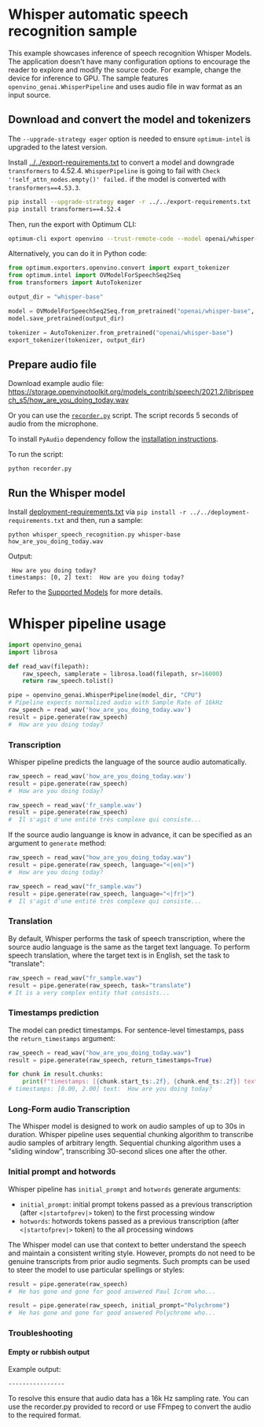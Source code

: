 # Whisper automatic speech recognition sample

This example showcases inference of speech recognition Whisper Models. The application doesn't have many configuration options to encourage the reader to explore and modify the source code. For example, change the device for inference to GPU. The sample features `openvino_genai.WhisperPipeline` and uses audio file in wav format as an input source.

## Download and convert the model and tokenizers

The `--upgrade-strategy eager` option is needed to ensure `optimum-intel` is upgraded to the latest version.

Install [../../export-requirements.txt](../../export-requirements.txt) to convert a model and downgrade `transformers` to 4.52.4. `WhisperPipeline` is going to fail with `Check '!self_attn_nodes.empty()' failed.` if the model is converted with `transformers==4.53.3`.

```sh
pip install --upgrade-strategy eager -r ../../export-requirements.txt
pip install transformers==4.52.4
```

Then, run the export with Optimum CLI:

```sh
optimum-cli export openvino --trust-remote-code --model openai/whisper-base whisper-base
```

Alternatively, you can do it in Python code:

```python
from optimum.exporters.openvino.convert import export_tokenizer
from optimum.intel import OVModelForSpeechSeq2Seq
from transformers import AutoTokenizer

output_dir = "whisper-base"

model = OVModelForSpeechSeq2Seq.from_pretrained("openai/whisper-base", export=True, trust_remote_code=True)
model.save_pretrained(output_dir)

tokenizer = AutoTokenizer.from_pretrained("openai/whisper-base")
export_tokenizer(tokenizer, output_dir)
```

## Prepare audio file

Download example audio file: https://storage.openvinotoolkit.org/models_contrib/speech/2021.2/librispeech_s5/how_are_you_doing_today.wav

Or you can use the [`recorder.py`](recorder.py) script. The script records 5 seconds of audio from the microphone. 

To install `PyAudio` dependency follow the [installation instructions](https://pypi.org/project/PyAudio/).

To run the script:
```
python recorder.py
```

## Run the Whisper model

Install [deployment-requirements.txt](../../deployment-requirements.txt) via `pip install -r ../../deployment-requirements.txt` and then, run a sample:

`python whisper_speech_recognition.py whisper-base how_are_you_doing_today.wav`

Output:
```
 How are you doing today?
timestamps: [0, 2] text:  How are you doing today?
```

Refer to the [Supported Models](https://openvinotoolkit.github.io/openvino.genai/docs/supported-models/#speech-recognition-models-whisper-based) for more details.

# Whisper pipeline usage

```python
import openvino_genai
import librosa

def read_wav(filepath):
    raw_speech, samplerate = librosa.load(filepath, sr=16000)
    return raw_speech.tolist()

pipe = openvino_genai.WhisperPipeline(model_dir, "CPU")
# Pipeline expects normalized audio with Sample Rate of 16kHz
raw_speech = read_wav('how_are_you_doing_today.wav')
result = pipe.generate(raw_speech)
#  How are you doing today?
```

### Transcription

Whisper pipeline predicts the language of the source audio automatically.

```python
raw_speech = read_wav('how_are_you_doing_today.wav')
result = pipe.generate(raw_speech)
#  How are you doing today?

raw_speech = read_wav('fr_sample.wav')
result = pipe.generate(raw_speech)
#  Il s'agit d'une entité très complexe qui consiste...
```

If the source audio languange is know in advance, it can be specified as an argument to `generate` method:

```python
raw_speech = read_wav("how_are_you_doing_today.wav")
result = pipe.generate(raw_speech, language="<|en|>")
#  How are you doing today?

raw_speech = read_wav("fr_sample.wav")
result = pipe.generate(raw_speech, language="<|fr|>")
#  Il s'agit d'une entité très complexe qui consiste...
```

### Translation

By default, Whisper performs the task of speech transcription, where the source audio language is the same as the target text language. To perform speech translation, where the target text is in English, set the task to "translate":

```python
raw_speech = read_wav("fr_sample.wav")
result = pipe.generate(raw_speech, task="translate")
# It is a very complex entity that consists...
```

### Timestamps prediction

The model can predict timestamps. For sentence-level timestamps, pass the `return_timestamps` argument:

```python
raw_speech = read_wav("how_are_you_doing_today.wav")
result = pipe.generate(raw_speech, return_timestamps=True)

for chunk in result.chunks:
    print(f"timestamps: [{chunk.start_ts:.2f}, {chunk.end_ts:.2f}] text: {chunk.text}")
# timestamps: [0.00, 2.00] text:  How are you doing today?
```

### Long-Form audio Transcription

The Whisper model is designed to work on audio samples of up to 30s in duration. Whisper pipeline uses sequential chunking algorithm to transcribe audio samples of arbitrary length.
Sequential chunking algorithm uses a "sliding window", transcribing 30-second slices one after the other.

### Initial prompt and hotwords

Whisper pipeline has `initial_prompt` and `hotwords` generate arguments:
* `initial_prompt`: initial prompt tokens passed as a previous transcription (after `<|startofprev|>` token) to the first processing window
* `hotwords`: hotwords tokens passed as a previous transcription (after `<|startofprev|>` token) to the all processing windows

The Whisper model can use that context to better understand the speech and maintain a consistent writing style. However, prompts do not need to be genuine transcripts from prior audio segments. Such prompts can be used to steer the model to use particular spellings or styles:

```python
result = pipe.generate(raw_speech)
#  He has gone and gone for good answered Paul Icrom who...

result = pipe.generate(raw_speech, initial_prompt="Polychrome")
#  He has gone and gone for good answered Polychrome who...
```

### Troubleshooting

#### Empty or rubbish output

Example output:
```
----------------
```

To resolve this ensure that audio data has a 16k Hz sampling rate. You can use the recorder.py provided to record or use FFmpeg to convert the audio to the required format. 
